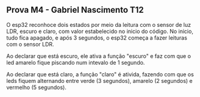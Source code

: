 ## Prova M4 - Gabriel Nascimento T12
 O esp32 reconhoce dois estados por meio da leitura com o sensor de luz LDR, escuro e claro, com valor estabelecido no inicio do código.
 No inicio, tudo fica apagado, e após 3 segundos, o esp32 começa a fazer leituras com o sensor LDR.

 Ao declarar que está escuro, ele ativa a função "escuro" e faz com que o led amarelo fique piscando num intevalo de 1 segundo.



 Ao declarar que está claro, a função "claro" é ativida, fazendo com que os leds fiquem alternando entre verde (3 segundos), amarelo (2 segundos) e vermelho (5 segundos).

